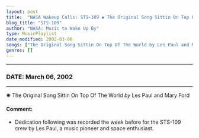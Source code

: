 ```yaml
---
layout: post
title:  "NASA Wakeup Calls: STS-109 ✺ The Original Song Sittin On Top Of The World by Les Paul and Mary Ford ✵ March 06, 2002"
blog_title: "STS-109"
author: "NASA: Music to Wake Up By"
type: MusicPlaylist
date_modified: 2002-03-06
songs: ["The Original Song Sittin On Top Of The World by Les Paul and Mary Ford"]
genres: []
---
```


----
### DATE: March 06, 2002
----
✺ The Original Song Sittin On Top Of The World *by* Les Paul and Mary Ford  

#### Comment:
* Dedication following was recorded the week before for the STS-109 crew by Les Paul, a music pioneer and space enthusiast.



<br/>
<center>
	<a target="_blank"
	   href="https://twitter.com/intent/tweet?hashtags=Space,NASA,Playlist,NASAWakeupCalls,SpaceProgram&text=🚀 {{ page.author}}, {{ page.title }}. {{ site.url }}{{ page.url }}&via=nasawakeupcalls"><i class="fab fa-twitter" title="Tweet this page" alt="Tweet this page" style="font-size: 1.3em;"></i></a>
	&nbsp; 	<i class="fas fa-user-astronaut" style="font-size: 1.5em;"></i> &nbsp;
    <a id="custom_amazon_link"
       type="amzn" search="#"
       category="popular music">
    <i class="fab fa-amazon" style="font-size: 1.3em;"></i></a>
</center>

<!-- Randomly resolve an individual entry from a song array -->
<script src="/assets/javascript/seedrandom.min.js"></script>
<script>
  var wake_me_up = ["The Original Song Sittin On Top Of The World by Les Paul and Mary Ford"];
  var prng = new Math.seedrandom();
  function randomSong() {
    song = wake_me_up[Math.floor(Math.random() * wake_me_up.length)];
    var amazon_link = document.getElementById("custom_amazon_link");
    amazon_link.setAttribute("search", song);
  }
  window.onload = randomSong();
</script>
